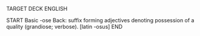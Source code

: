 TARGET DECK
ENGLISH

START
Basic
-ose
Back: suffix forming adjectives denoting possession of a quality (grandiose; verbose). [latin -osus]
END
